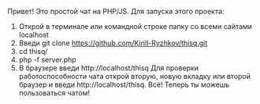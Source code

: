 Привет! 
Это простой чат на PHP/JS.
Для запуска этого проекта:
  1) Открой в терминале или командной строке папку со всеми сайтами localhost
  2) Введи git clone https://github.com/Kirill-Ryzhkov/thisq.git
  3) cd thisq/
  4) php -f server.php
  5) В браузере введи http://localhost/thisq
Для проверки работоспособности чата открой вторую, новую вкладку или второй браузер и введи http://localhost/thisq.
Всё! Теперь ты можешь пользоваться чатом!
